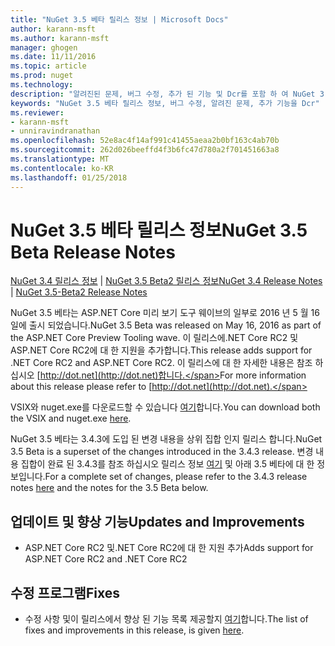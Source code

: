 ```yaml
---
title: "NuGet 3.5 베타 릴리스 정보 | Microsoft Docs"
author: karann-msft
ms.author: karann-msft
manager: ghogen
ms.date: 11/11/2016
ms.topic: article
ms.prod: nuget
ms.technology: 
description: "알려진된 문제, 버그 수정, 추가 된 기능 및 Dcr를 포함 하 여 NuGet 3.5 베타에 대 한 릴리스 정보입니다."
keywords: "NuGet 3.5 베타 릴리스 정보, 버그 수정, 알려진 문제, 추가 기능을 Dcr"
ms.reviewer:
- karann-msft
- unniravindranathan
ms.openlocfilehash: 52e8ac4f14af991c41455aeaa2b0bf163c4ab70b
ms.sourcegitcommit: 262d026beeffd4f3b6fc47d780a2f701451663a8
ms.translationtype: MT
ms.contentlocale: ko-KR
ms.lasthandoff: 01/25/2018
---
```

# <a name="nuget-35-beta-release-notes"></a><span data-ttu-id="e6952-104">NuGet 3.5 베타 릴리스 정보</span><span class="sxs-lookup"><span data-stu-id="e6952-104">NuGet 3.5 Beta Release Notes</span></span>

<span data-ttu-id="e6952-105">[NuGet 3.4 릴리스 정보](../release-notes/nuget-3.4.md) | [NuGet 3.5 Beta2 릴리스 정보](../release-notes/nuget-3.5-Beta2.md)</span><span class="sxs-lookup"><span data-stu-id="e6952-105">[NuGet 3.4 Release Notes](../release-notes/nuget-3.4.md) | [NuGet 3.5-Beta2 Release Notes](../release-notes/nuget-3.5-Beta2.md)</span></span>

<span data-ttu-id="e6952-106">NuGet 3.5 베타는 ASP.NET Core 미리 보기 도구 웨이브의 일부로 2016 년 5 월 16 일에 출시 되었습니다.</span><span class="sxs-lookup"><span data-stu-id="e6952-106">NuGet 3.5 Beta was released on May 16, 2016 as part of the ASP.NET Core Preview Tooling wave.</span></span> <span data-ttu-id="e6952-107">이 릴리스에.NET Core RC2 및 ASP.NET Core RC2에 대 한 지원을 추가합니다.</span><span class="sxs-lookup"><span data-stu-id="e6952-107">This release adds support for .NET Core RC2 and ASP.NET Core RC2.</span></span> <span data-ttu-id="e6952-108">이 릴리스에 대 한 자세한 내용은 참조 하십시오 [http://dot.net](http://dot.net)합니다.</span><span class="sxs-lookup"><span data-stu-id="e6952-108">For more information about this release please refer to [http://dot.net](http://dot.net).</span></span>

<span data-ttu-id="e6952-109">VSIX와 nuget.exe를 다운로드할 수 있습니다 [여기](https://dist.nuget.org/index.html)합니다.</span><span class="sxs-lookup"><span data-stu-id="e6952-109">You can download both the VSIX and nuget.exe [here](https://dist.nuget.org/index.html).</span></span>

<span data-ttu-id="e6952-110">NuGet 3.5 베타는 3.4.3에 도입 된 변경 내용을 상위 집합 인지 릴리스 합니다.</span><span class="sxs-lookup"><span data-stu-id="e6952-110">NuGet 3.5 Beta is a superset of the changes introduced in the 3.4.3 release.</span></span> <span data-ttu-id="e6952-111">변경 내용 집합이 완료 된 3.4.3를 참조 하십시오 릴리스 정보 [여기](https://github.com/NuGet/Home/issues?q=is%3Aissue+milestone%3A3.4.3+is%3Aclosed) 및 아래 3.5 베타에 대 한 정보입니다.</span><span class="sxs-lookup"><span data-stu-id="e6952-111">For a complete set of changes, please refer to the 3.4.3 release notes [here](https://github.com/NuGet/Home/issues?q=is%3Aissue+milestone%3A3.4.3+is%3Aclosed) and the notes for the 3.5 Beta below.</span></span>

## <a name="updates-and-improvements"></a><span data-ttu-id="e6952-112">업데이트 및 향상 기능</span><span class="sxs-lookup"><span data-stu-id="e6952-112">Updates and Improvements</span></span>

* <span data-ttu-id="e6952-113">ASP.NET Core RC2 및.NET Core RC2에 대 한 지원 추가</span><span class="sxs-lookup"><span data-stu-id="e6952-113">Adds support for ASP.NET Core RC2 and .NET Core RC2</span></span>

## <a name="fixes"></a><span data-ttu-id="e6952-114">수정 프로그램</span><span class="sxs-lookup"><span data-stu-id="e6952-114">Fixes</span></span>

* <span data-ttu-id="e6952-115">수정 사항 및이 릴리스에서 향상 된 기능 목록 제공할지 [여기](https://github.com/NuGet/Home/issues?q=is%3Aissue+milestone%3A%223.5+Beta%22+is%3Aclosed)합니다.</span><span class="sxs-lookup"><span data-stu-id="e6952-115">The list of fixes and improvements in this release, is given [here](https://github.com/NuGet/Home/issues?q=is%3Aissue+milestone%3A%223.5+Beta%22+is%3Aclosed).</span></span>